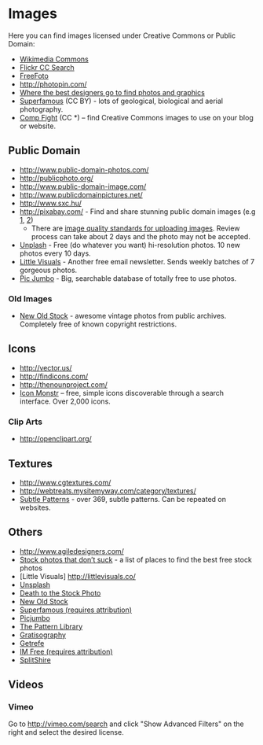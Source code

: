 # Images

Here you can find images licensed under Creative Commons or Public Domain:

* [Wikimedia Commons](https://commons.wikimedia.org/w/index.php?title=Special%3ASearch&redirs=0&search=&fulltext=Search&ns0=1&ns6=1&ns14=1&title=Special%3ASearch&advanced=1&fulltext=Advanced+search)
* [Flickr CC Search](https://secure.flickr.com/search/?q=&l=cc&ss=0&ct=0&mt=all&w=all&adv=1)
* [FreeFoto](http://www.freefoto.com)
* http://photopin.com/
* [Where the best designers go to find photos and graphics](http://www.sitebuilderreport.com/blog/where-the-best-designers-go-to-find-photos-and-graphics)
* [Superfamous](http://superfamous.com/) (CC BY) - lots of geological, biological and aerial photography.
* [Comp Fight](http://compfight.com/) (CC *) – find Creative Commons images to use on your blog or website.

## Public Domain

* http://www.public-domain-photos.com/
* http://publicphoto.org/
* http://www.public-domain-image.com/
* http://www.publicdomainpictures.net/
* http://www.sxc.hu/
* http://pixabay.com/ - Find and share stunning public domain images (e.g [1](http://pixabay.com/en/aurora-borealis-northern-lights-69204/), [2](http://pixabay.com/en/the-netherlands-landscape-sky-97830/))
    * There are [image quality standards for uploading images](http://pixabay.com/en/blog/posts/photography-training-and-image-quality-standards-22/). Review process can take about 2 days and the photo may not be accepted.
* [Unplash](http://unsplash.com/) - Free (do whatever you want) hi-resolution photos. 10 new photos every 10 days.
* [Little Visuals](http://littlevisuals.co/) - Another free email newsletter. Sends weekly batches of 7 gorgeous photos.
* [Pic Jumbo](http://picjumbo.com/) - Big, searchable database of totally free to use photos.

### Old Images

* [New Old Stock](http://nos.twnsnd.co/) - awesome vintage photos from public archives. Completely free of known copyright restrictions.

## Icons
* http://vector.us/
* http://findicons.com/
* http://thenounproject.com/
* [Icon Monstr](http://iconmonstr.com/) – free, simple icons discoverable through a search interface. Over 2,000 icons.

### Clip Arts
* http://openclipart.org/

## Textures
* http://www.cgtextures.com/
* http://webtreats.mysitemyway.com/category/textures/
* [Subtle Patterns](http://subtlepatterns.com/) - over 369, subtle patterns. Can be repeated on websites.

## Others
* http://www.agiledesigners.com/
* [Stock photos that don’t suck](https://medium.com/p/62ae4bcbe01b) - a list of places to find the best free stock photos
* [Little Visuals] http://littlevisuals.co/
* [Unsplash](http://unsplash.com/)
* [Death to the Stock Photo](http://join.deathtothestockphoto.com/)
* [New Old Stock](http://nos.twnsnd.co/)
* [Superfamous (requires attribution)](http://superfamous.com/)
* [Picjumbo](http://picjumbo.com/)
* [The Pattern Library](http://thepatternlibrary.com/)
* [Gratisography](http://www.gratisography.com/)
* [Getrefe](http://getrefe.tumblr.com/)
* [IM Free (requires attribution)](http://imcreator.com/free)
* [SplitShire](http://splitshire.com/)

## Videos

### Vimeo
Go to http://vimeo.com/search and click "Show Advanced Filters" on the right and select the desired license.

